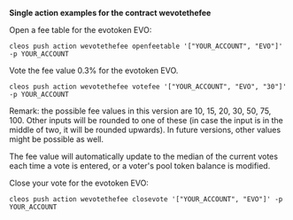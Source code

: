**Single action examples for the contract wevotethefee** 

Open a fee table for the evotoken EVO:

    cleos push action wevotethefee openfeetable '["YOUR_ACCOUNT", "EVO"]' -p YOUR_ACCOUNT

Vote the fee value 0.3% for the evotoken EVO.

    cleos push action wevotethefee votefee '["YOUR_ACCOUNT", "EVO", "30"]' -p YOUR_ACCOUNT

Remark: the possible fee values in this version are 10, 15, 20, 30, 50, 75, 100. Other
inputs will be rounded to one of these (in case the input is in the middle of two,
it will be rounded upwards). In future versions, other values might be possible as well.

The fee value will automatically update to the median of the current votes
each time a vote is entered, or a voter's pool token balance is modified.

Close your vote for the evotoken EVO:

    cleos push action wevotethefee closevote '["YOUR_ACCOUNT", "EVO"]' -p YOUR_ACCOUNT
